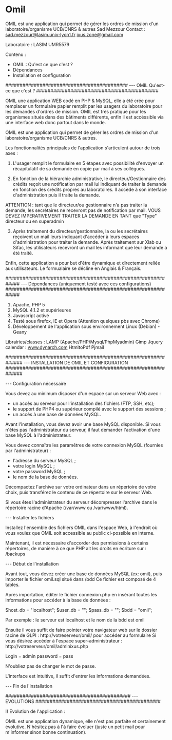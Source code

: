 # Omil
OMIL est une application qui permet de gérer les ordres de mission  d'un laboratoire/organisme UCB/CNRS &amp; autres
Sad Mezzour 
Contact : sad.mezzour@lasim.univ-lyon1.fr
		  ixus.zone@gmail.com 	

Laboratoire : LASIM UMR5579

Contenu :

- OMIL : Qu'est ce que c'est ?
- Dépendances
- Installation et configuration


###########################################
--- OMIL Qu'est-ce que c'est ?
###########################################

OMIL une application WEB codé en PHP & MySQL, elle a été crée pour remplacer un formulaire papier
remplit par les usagers du laboratoire pour les demandes d'ordres de mission. OMIL est très pratique pour les
organismes situés dans des bâtiments différents, enfin il est accéssible via une interface web donc partout dans le monde.

OMIL est une application qui permet de gérer les ordres de mission 
d'un laboratoire/organisme UCB/CNRS & autres.

Les fonctionnalités principales de l'application s'articulent autour de trois
axes :

1) L'usager remplit le formulaire en 5 étapes avec possibilité d'envoyer
un récapitulatif de sa demande en copie par mail à ses collègues.

2) En fonction de la hiérarchie administrative, le directeur/Gestionnaire des crédits
reçoit une notification par mail lui indiquant de traiter la demande en fonction des
crédits propres au laboratoires. Il accède à son interface d'administration puis il 
traite la demande.

ATTENTION : tant que le directeur/ou gestionnaire n'a pas traiter la demande, les secrétaires ne recevront pas de 
notification par mail. VOUS DEVEZ IMPERATIVEMENT TRAITER LA DEMANDE EN TANT que "Type" directeur ou en superadmin

3) Après traitement du directeur/gestionnaire, la ou les secrétaires reçoivent un mail
leurs indiquant d'accéder à leurs espaces d'administration pour traiter la demande.
Après traitement sur Xlab ou Sifac, les utilisateurs recevront un mail les informant 
que leur demande a été traité. 
 
Enfin, cette application a pour but d'être dynamique et directement reliée
aux utilisateurs. Le formualaire se décline en Anglais & Français.


#############################################################
--- Dépendances (uniquement testé avec ces configurations)
#############################################################

1) Apache, PHP 5
2) MySQL 4.1.2 et supérieures
3) Javascript activé
4) Testé sous firefox, IE et Opera (Attention quelques pbs avec Chrome)
5) Développement de l'application sous environnement Linux (Debian) - Geany 

Librairies/classes :
LAMP (Apache/PHP/Mysql/PhpMyadmin)
Gimp
Jquery
calendar : www.dynarch.com
HtmltoPdf
Pjmail



##############################################################
--- INSTALLATION DE OMIL ET CONFIGURATION
##############################################################


--- Configuration nécessaire

Vous devez au minimum disposer d'un espace sur un serveur Web avec :
-  un accès au serveur pour l'installation des fichiers (FTP, SSH, etc);
-  le support de PHP4 ou supérieur compilé avec le support des sessions ;
-  un accès à une base de données MySQL.

Avant l'installation, vous devez avoir une base MySQL disponible. Si vous n'êtes pas l'administrateur du serveur, il faut demander l'activation d'une base MySQL à l'administrateur.

Vous devez connaître les paramêtres de votre connexion MySQL (fournies par l'administrateur) :
-  l'adresse du serveur MySQL ;
-  votre login MySQL ;
-  votre password MySQL ;
-  le nom de la base de données.


Décompactez l'archive sur votre ordinateur dans un répertoire de votre choix, puis transférez le contenu de ce répertoire sur le serveur Web.

Si vous êtes l'administrateur du serveur décompresser l'archive dans le répertoire racine d'Apache 
(/var/www  ou /var/www/html).

--- Installer les fichiers

Installez l'ensemble des fichiers OMIL dans l'espace Web, à l'endroit où vous voulez que OMIL soit accessible au public ci-possible en interne.

Maintenant, il est nécessaire d'accorder des permissions à certains répertoires, de manière à ce que PHP ait les droits en écriture sur : /backups
 
--- Début de l'installation

Avant tout, vous devez créer une base de données MySQL (ex: omil), puis importer le fichier omil.sql situé dans /bdd 
Ce fichier est composé de 4 tables.

Après importation, éditer le fichier connexion.php en insérant toutes les informations pour accéder à la base de données :

$host_db = "localhost";
$user_db = "";
$pass_db = "";
$bdd = "omil";

Par exemple : le serveur est localhost et le nom de la bdd est omil

Ensuite il vous suffit de faire pointer votre navigateur web sur le dossier racine de GLPI : http://votreserveur/omil/ pour accéder au formulaire
Si vous désirez accéder à l'espace super-administrateur : http://votreserveur/omil/adminixus.php

Login = admin
password = pass

N'oubliez pas de changer le mot de passe.

L'interface est intuitive, il suffit d'entrer les informations demandées.

--- Fin de l'installation




############################################
--- EVOLUTIONS
############################################


I) Evolution de l'application :

OMIL est une application dynamique, elle n'est pas parfaite et certainement évolutive. N'hésitez pas à l'à faire
évoluer (juste un petit mail pour m'informer sinon bonne continuation).
